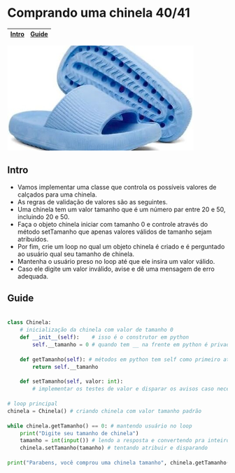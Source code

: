 # Comprando uma chinela 40/41

<!-- toch -->
[Intro](#intro) | [Guide](#guide)
-- | --
<!-- toch -->

![_](cover.jpg)

## Intro

- Vamos implementar uma classe que controla os possíveis valores de calçados para uma chinela.
- As regras de validação de valores são as seguintes.
- Uma chinela tem um valor tamanho que é um número par entre 20 e 50, incluindo 20 e 50.
- Faça o objeto chinela iniciar com tamanho 0 e controle através do método setTamanho que apenas valores válidos de tamanho sejam atribuídos.
- Por fim, crie um loop no qual um objeto chinela é criado e é perguntado ao usuário qual seu tamanho de chinela.
- Mantenha o usuário preso no loop até que ele insira um valor válido.
- Caso ele digite um valor inválido, avise e dê uma mensagem de erro adequada.

## Guide

```py

class Chinela:
    # inicialização da chinela com valor de tamanho 0
    def __init__(self):    # isso é o construtor em python
        self.__tamanho = 0 # quando tem __ na frente em python é privado

    def getTamanho(self): # métodos em python tem self como primeiro atributo
        return self.__tamanho

    def setTamanho(self, valor: int):
        # implementar os testes de valor e disparar os avisos caso necessário

# loop principal
chinela = Chinela() # criando chinela com valor tamanho padrão

while chinela.getTamanho() == 0: # mantendo usuário no loop
    print("Digite seu tamanho de chinela")
    tamanho = int(input()) # lendo a resposta e convertendo pra inteiro
    chinela.setTamanho(tamanho) # tentando atribuir e disparando 

print("Parabens, você comprou uma chinela tamanho", chinela.getTamanho())
```
